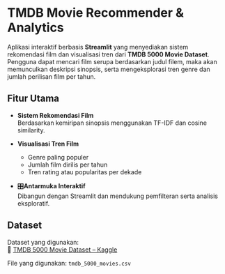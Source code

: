# TMDB Movie Recommender & Analytics

Aplikasi interaktif berbasis **Streamlit** yang menyediakan sistem rekomendasi film dan visualisasi tren dari **TMDB 5000 Movie Dataset**. Pengguna dapat mencari film serupa berdasarkan judul filem, maka akan memunculkan deskripsi sinopsis, serta mengeksplorasi tren genre dan jumlah perilisan film per tahun.

## Fitur Utama

- **Sistem Rekomendasi Film**  
  Berdasarkan kemiripan sinopsis menggunakan TF-IDF dan cosine similarity.

- **Visualisasi Tren Film**  
  - Genre paling populer
  - Jumlah film dirilis per tahun
  - Tren rating atau popularitas per dekade

- 🎛**Antarmuka Interaktif**  
  Dibangun dengan Streamlit dan mendukung pemfilteran serta analisis eksploratif.

## Dataset

Dataset yang digunakan:  
🔗 [TMDB 5000 Movie Dataset – Kaggle](https://www.kaggle.com/datasets/tmdb/tmdb-movie-metadata)

File yang digunakan: `tmdb_5000_movies.csv` 

